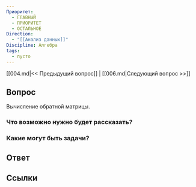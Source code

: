 ```yaml
---
Приоритет:
  - ГЛАВНЫЙ
  - ПРИОРИТЕТ
  - ОСТАЛЬНОЕ
Direction:
  - "[[Анализ данных]]" 
Discipline: Алгебра 
tags:
  - пусто
---
```

[[004.md|<< Предыдущий вопрос]] | [[006.md|Следующий вопрос >>]]
## Вопрос

Вычисление обратной матрицы.

### Что возможно нужно будет рассказать?

### Какие могут быть задачи?

## Ответ

## Ссылки
